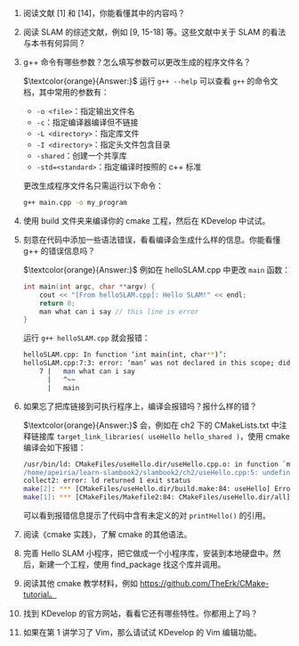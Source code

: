1. 阅读文献 [1] 和 [14]，你能看懂其中的内容吗？

2. 阅读 SLAM 的综述文献，例如 [9, 15-18] 等。这些文献中关于 SLAM 的看法与本书有何异同？
    
3. g++ 命令有哪些参数？怎么填写参数可以更改生成的程序文件名？
    
    $\textcolor{orange}{Answer:}$ 运行 `g++ --help` 可以查看 `g++` 的命令文档，其中常用的参数有：
    - `-o <file>`：指定输出文件名
    - `-c`：指定编译器编译但不链接
    - `-L <directory>`：指定库文件
    - `-I <directory>`：指定头文件包含目录
    - `-shared`：创建一个共享库
    - `-std=<standard>`：指定编译时按照的 c++ 标准
    
    更改生成程序文件名只需运行以下命令：
    ```bash
    g++ main.cpp -o my_program
    ```

4. 使用 build 文件夹来编译你的 cmake 工程，然后在 KDevelop 中试试。

5. 刻意在代码中添加一些语法错误，看看编译会生成什么样的信息。你能看懂 g++ 的错误信息吗？

    $\textcolor{orange}{Answer:}$ 例如在 helloSLAM.cpp 中更改 `main` 函数：
    ```c++
    int main(int argc, char **argv) {
        cout << "[From helloSLAM.cpp]: Hello SLAM!" << endl;
        return 0;
        man what can i say // this line is error
    }
    ```
    运行 `g++ helloSLAM.cpp` 就会报错：
    ```bash
    helloSLAM.cpp: In function ‘int main(int, char**)’:
    helloSLAM.cpp:7:3: error: ‘man’ was not declared in this scope; did you mean ‘main’?
        7 |   man what can i say
          |   ^~~
          |   main
    ```

6. 如果忘了把库链接到可执行程序上，编译会报错吗？报什么样的错？
    
    $\textcolor{orange}{Answer:}$ 会，例如在 ch2 下的 CMakeLists.txt 中注释链接库 `target_link_libraries( useHello hello_shared )`，使用 cmake 编译会如下报错：

    ```bash
    /usr/bin/ld: CMakeFiles/useHello.dir/useHello.cpp.o: in function `main':
    /home/apeiria/learn-slambook2/slambook2/ch2/useHello.cpp:5: undefined reference to `printHello()'
    collect2: error: ld returned 1 exit status
    make[2]: *** [CMakeFiles/useHello.dir/build.make:84: useHello] Error 1
    make[1]: *** [CMakeFiles/Makefile2:84: CMakeFiles/useHello.dir/all] Error 2
    ```
    可以看到报错信息提示了代码中含有未定义的对 `printHello()` 的引用。

7. 阅读《cmake 实践》，了解 cmake 的其他语法。

8. 完善 Hello SLAM 小程序，把它做成一个小程序库，安装到本地硬盘中。然后，新建一个工程，使用 find_package 找这个库并调用。

9. 阅读其他 cmake 教学材料，例如 https://github.com/TheErk/CMake-tutorial。

10. 找到 KDevelop 的官方网站，看看它还有哪些特性。你都用上了吗？

11. 如果在第 1 讲学习了 Vim，那么请试试 KDevelop 的 Vim 编辑功能。